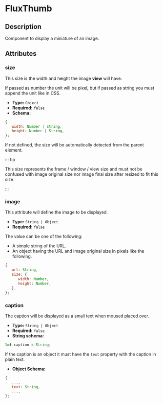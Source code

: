 ---
---

# FluxThumb

## Description

Component to display a miniature of an image.

## Attributes

### size

This size is the width and height the image **view** will have.

If passed as number the unit will be pixel, but if passed as string you must append the unit like in CSS.

- **Type:** `Object`
- **Required:** `false`
- **Schema:**
``` js
{
   width: Number | String,
   height: Number | String,
};
```

If not defined, the size will be automatically detected from the parent element.

::: tip

This size represents the frame / window / view size and must not be confused with image original size nor image final size after resized to fit this size.

:::

### image

This attribute will define the image to be displayed.

- **Type:** `String | Object`
- **Required:** `false`

The value can be one of the following:
* A simple string of the URL.
* An object having the URL and image original size in pixels like the following.

``` js
{
   url: String,
   size: {
      width: Number,
      height: Number,
   },
};
```

### caption

The caption will be displayed as a small text when moused placed over.

- **Type:** `String | Object`
- **Required:** `false`
- **String schema:**
``` js
let caption = String;
```

If the caption is an object it must have the `text` property with the caption in plain text.

- **Object Schema:**
``` js
{
   ...,
   text: String,
   ...,
};
```
